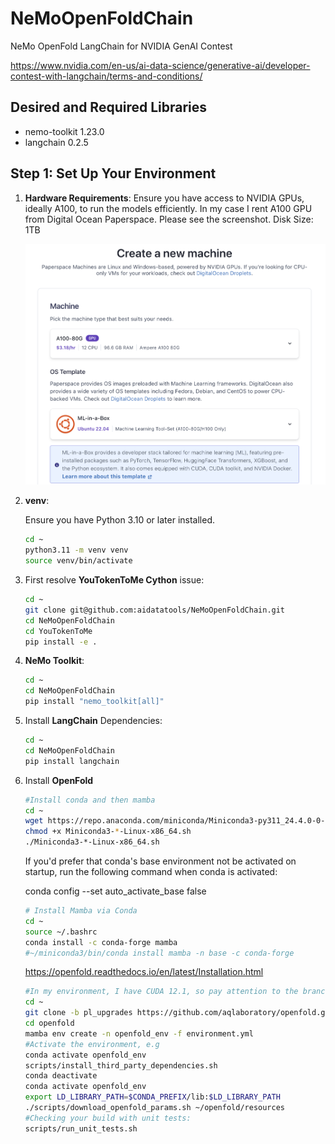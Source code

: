 # NeMoOpenFoldChain

NeMo OpenFold LangChain for NVIDIA GenAI Contest

<https://www.nvidia.com/en-us/ai-data-science/generative-ai/developer-contest-with-langchain/terms-and-conditions/>

## Desired and Required Libraries

- nemo-toolkit 1.23.0
- langchain 0.2.5

## Step 1: Set Up Your Environment

1. **Hardware Requirements**: Ensure you have access to NVIDIA GPUs, ideally A100, to run the models efficiently. In my case I rent A100 GPU from Digital Ocean Paperspace. Please see the screenshot. Disk Size: 1TB

   ![create_a_new_machine](img/create_a_new_machine.png "create_a_new_machine")


1. **venv**:

   Ensure you have Python 3.10 or later installed.

   ```bash
   cd ~
   python3.11 -m venv venv
   source venv/bin/activate
   ```

1. First resolve **YouTokenToMe Cython** issue:

   ```bash
   cd ~
   git clone git@github.com:aidatatools/NeMoOpenFoldChain.git
   cd NeMoOpenFoldChain
   cd YouTokenToMe
   pip install -e .
   ```

1. **NeMo Toolkit**:

   ```bash
   cd ~
   cd NeMoOpenFoldChain
   pip install "nemo_toolkit[all]"
   ```

1. Install **LangChain** Dependencies:

   ```bash
   cd ~
   cd NeMoOpenFoldChain
   pip install langchain

   ```

1. Install **OpenFold**

   ```bash
   #Install conda and then mamba
   cd ~
   wget https://repo.anaconda.com/miniconda/Miniconda3-py311_24.4.0-0-Linux-x86_64.sh
   chmod +x Miniconda3-*-Linux-x86_64.sh
   ./Miniconda3-*-Linux-x86_64.sh
   ```

   If you'd prefer that conda's base environment not be activated on startup,
   run the following command when conda is activated:

   conda config --set auto_activate_base false

   ```bash
   # Install Mamba via Conda
   cd ~
   source ~/.bashrc
   conda install -c conda-forge mamba
   #~/miniconda3/bin/conda install mamba -n base -c conda-forge
   ```

   <https://openfold.readthedocs.io/en/latest/Installation.html>

   ```bash
   #In my environment, I have CUDA 12.1, so pay attention to the branch name
   cd ~
   git clone -b pl_upgrades https://github.com/aqlaboratory/openfold.git
   cd openfold
   mamba env create -n openfold_env -f environment.yml
   #Activate the environment, e.g
   conda activate openfold_env
   scripts/install_third_party_dependencies.sh
   conda deactivate
   conda activate openfold_env
   export LD_LIBRARY_PATH=$CONDA_PREFIX/lib:$LD_LIBRARY_PATH
   ./scripts/download_openfold_params.sh ~/openfold/resources
   #Checking your build with unit tests:
   scripts/run_unit_tests.sh
   ```
